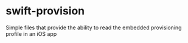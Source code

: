 # swift-provision
Simple files that provide the ability to read the embedded provisioning profile in an iOS app
